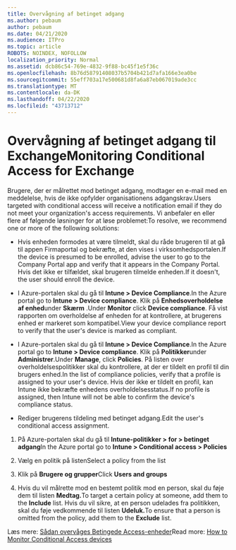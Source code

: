 ```yaml
---
title: Overvågning af betinget adgang
ms.author: pebaum
author: pebaum
ms.date: 04/21/2020
ms.audience: ITPro
ms.topic: article
ROBOTS: NOINDEX, NOFOLLOW
localization_priority: Normal
ms.assetid: dcb86c54-769e-4832-9f88-bc45f1e5f36c
ms.openlocfilehash: 8b76d58791408037b5704b421d7afa166e3ea0be
ms.sourcegitcommit: 55eff703a17e500681d8fa6a87eb067019ade3cc
ms.translationtype: MT
ms.contentlocale: da-DK
ms.lasthandoff: 04/22/2020
ms.locfileid: "43713712"
---
```

# <a name="monitoring-conditional-access-for-exchange"></a><span data-ttu-id="bc070-102">Overvågning af betinget adgang til Exchange</span><span class="sxs-lookup"><span data-stu-id="bc070-102">Monitoring Conditional Access for Exchange</span></span>

<span data-ttu-id="bc070-103">Brugere, der er målrettet mod betinget adgang, modtager en e-mail med en meddelelse, hvis de ikke opfylder organisationens adgangskrav.</span><span class="sxs-lookup"><span data-stu-id="bc070-103">Users targeted with conditional access will receive a notification email if they do not meet your organization's access requirements.</span></span> <span data-ttu-id="bc070-104">Vi anbefaler en eller flere af følgende løsninger for at løse problemet:</span><span class="sxs-lookup"><span data-stu-id="bc070-104">To resolve, we recommend one or more of the following solutions:</span></span>
  
- <span data-ttu-id="bc070-105">Hvis enheden formodes at være tilmeldt, skal du råde brugeren til at gå til appen Firmaportal og bekræfte, at den vises i virksomhedsportalen.</span><span class="sxs-lookup"><span data-stu-id="bc070-105">If the device is presumed to be enrolled, advise the user to go to the Company Portal app and verify that it appears in the Company Portal.</span></span> <span data-ttu-id="bc070-106">Hvis det ikke er tilfældet, skal brugeren tilmelde enheden.</span><span class="sxs-lookup"><span data-stu-id="bc070-106">If it doesn't, the user should enroll the device.</span></span>
    
- <span data-ttu-id="bc070-107">I Azure-portalen skal du gå til **Intune \> Device Compliance**.</span><span class="sxs-lookup"><span data-stu-id="bc070-107">In the Azure portal go to **Intune \> Device compliance**.</span></span> <span data-ttu-id="bc070-108">Klik på **Enhedsoverholdelse af enhed**under **Skærm** .</span><span class="sxs-lookup"><span data-stu-id="bc070-108">Under **Monitor** click **Device compliance**.</span></span> <span data-ttu-id="bc070-109">Få vist rapporten om overholdelse af enheden for at kontrollere, at brugerens enhed er markeret som kompatibel.</span><span class="sxs-lookup"><span data-stu-id="bc070-109">View your device compliance report to verify that the user's device is marked as compliant.</span></span> 
    
- <span data-ttu-id="bc070-110">I Azure-portalen skal du gå til **Intune \> Device Compliance**.</span><span class="sxs-lookup"><span data-stu-id="bc070-110">In the Azure portal go to **Intune \> Device compliance**.</span></span> <span data-ttu-id="bc070-111">Klik på **Politikker**under **Administrer**.</span><span class="sxs-lookup"><span data-stu-id="bc070-111">Under **Manage**, click **Policies**.</span></span> <span data-ttu-id="bc070-112">På listen over overholdelsespolitikker skal du kontrollere, at der er tildelt en profil til din brugers enhed.</span><span class="sxs-lookup"><span data-stu-id="bc070-112">In the list of compliance policies, verify that a profile is assigned to your user's device.</span></span> <span data-ttu-id="bc070-113">Hvis der ikke er tildelt en profil, kan Intune ikke bekræfte enhedens overholdelsesstatus.</span><span class="sxs-lookup"><span data-stu-id="bc070-113">If no profile is assigned, then Intune will not be able to confirm the device's compliance status.</span></span> 
    
- <span data-ttu-id="bc070-114">Rediger brugerens tildeling med betinget adgang.</span><span class="sxs-lookup"><span data-stu-id="bc070-114">Edit the user's conditional access assignment.</span></span>
    
1. <span data-ttu-id="bc070-115">På Azure-portalen skal du gå til **Intune-politikker \> for \> betinget adgang**</span><span class="sxs-lookup"><span data-stu-id="bc070-115">In the Azure portal go to **Intune \> Conditional access \> Policies**</span></span>
    
2. <span data-ttu-id="bc070-116">Vælg en politik på listen</span><span class="sxs-lookup"><span data-stu-id="bc070-116">Select a policy from the list</span></span>
    
3. <span data-ttu-id="bc070-117">Klik på **Brugere og grupper**</span><span class="sxs-lookup"><span data-stu-id="bc070-117">Click **Users and groups**</span></span>
    
4. <span data-ttu-id="bc070-118">Hvis du vil målrette mod en bestemt politik mod en person, skal du føje dem til listen **Medtag.**</span><span class="sxs-lookup"><span data-stu-id="bc070-118">To target a certain policy at someone, add them to the **Include** list.</span></span> <span data-ttu-id="bc070-119">Hvis du vil sikre, at en person udelades fra politikken, skal du føje vedkommende til listen **Udeluk.**</span><span class="sxs-lookup"><span data-stu-id="bc070-119">To ensure that a person is omitted from the policy, add them to the **Exclude** list.</span></span> 
    
<span data-ttu-id="bc070-120">Læs mere: [Sådan overvåges Betingede Access-enheder](https://docs.microsoft.com/intune/conditional-access-exchange-monitor)</span><span class="sxs-lookup"><span data-stu-id="bc070-120">Read more: [How to Monitor Conditional Access devices](https://docs.microsoft.com/intune/conditional-access-exchange-monitor)</span></span>
  

